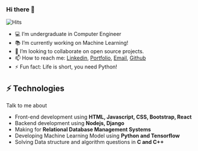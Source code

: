 ### Hi there 👋
![Hits](https://hitcounter.pythonanywhere.com/count/tag.svg?url=https%3A%2F%2Fgithub.com%2FVaibhavSaraf)
- 💻 I’m undergraduate in Computer Engineer
- 📚 I’m currently working on Machine Learning!
- 👯 I’m looking to collaborate on open source projects.
- 📫 How to reach me: [Linkedin](https://www.linkedin.com/in/vaibhavsaraf/), [Portfolio](vaibhav-portfolio.herokuapp.com/), [Email](vaibhavgsaraf@gmail.com), [Github](https://github.com/VaibhavSaraf)
- ⚡ Fun fact: Life is short, you need Python!

## ⚡ Technologies

Talk to me about

- Front-end development using **HTML, Javascript, CSS, Bootstrap, React**
- Backend development using **Nodejs, Django**
- Making for **Relational Database Management Systems**
- Developing Machine Learning Model using **Python and Tensorflow**
- Solving Data structure and algorithm questions in **C and C++**
